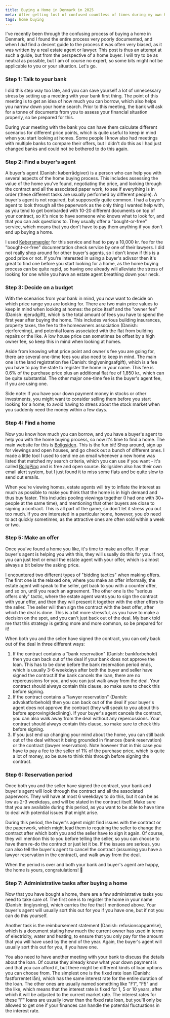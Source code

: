 ```yaml
---
title: Buying a Home in Denmark in 2025
meta: After getting lost of confused countless of times during my own home buying process, I decided to write this blog post to help others navigate the process. What steps do you need to take, and in what order? What costs are normal, and what do they mean?
tags: home buying
---
```


I've recently been through the confusing process of buying a home in Denmark, and I
found the entire process very poorly documented, and when I *did* find a decent guide to
the process it was often very biased, as it was written by a real estate agent or
lawyer. This post is thus an attempt at such a guide, but from the perspective of a
home buyer. I will try to be as neutral as possible, but I am of course no expert, so
some bits might not be applicable to you or your situation. Let's go.


### Step 1: Talk to your bank

I did this step way too late, and you can save yourself a lot of unnecessary stress by
setting up a meeting with your bank first thing. The point of this meeting is to get an
idea of how much you can borrow, which also helps you narrow down your home search.
Prior to this meeting, the bank will ask for a tonne of documents from you to assess
your financial situation properly, so be prepared for this.

During your meeting with the bank you can have them calculate different scenarios for
different price points, which is quite useful to keep in mind when you start looking at
homes. Some people I know also had meetings with multiple banks to compare their offers,
but I didn't do this as I had just changed banks and could not be bothered to do this
again.


### Step 2: Find a buyer's agent

A buyer's agent (Danish: køberrådgiver) is a person who can help you with several
aspects of the home buying process. This includes assessing the value of the home you've
found, negotiating the price, and looking through the contract and all the associated
paper work, to see if everything is in order (these different tasks are usually
performed by different people). A buyer's agent is not required, but supposedly quite
common. I had a buyer's agent to look through all the paperwork as the only thing I
wanted help with, as you tend to get bombarded with 10-20 different documents on top of
your contract, so it's nice to have someone who knows what to look for, and that you can
ask questions to. They usually offer a "bought-or-free" service, which means that you
don't have to pay them anything if you don't end up buying a home.

I used [Købersmægler](https://koebersmaegler.dk/) for this service and had to pay a
10,000 kr. fee for the "bought-or-free" documentation check service by one of their
lawyers. I did not really shop around for other buyer's agents, so I don't know if this
is a good price or not. If you're interested in using a buyer's adivsor then it's great
to find one before you start looking for a home, as the home buying process can be
quite rapid, so having one already will alleviate the stress of looking for one while
you have an estate agent breathing down your neck.


### Step 3: Decide on a budget

With the scenarios from your bank in mind, you now want to decide on which price range
you are looking for. There are two main price values to keep in mind when looking at
homes: the price itself and the "owner fee" (Danish: ejerudgift), which is the total
amount of fees you have to spend the first year after buying the home. This includes
various building insurances, property taxes, the fee to the homeowners association
(Danish: ejerforening), and potential loans associated with the flat from building
repairs or the like. A low house price can sometimes be offset by a high owner fee, so
keep this in mind when looking at homes.

Aside from knowing what price point and owner's fee you are going for, there are several
one-time fees you also need to keep in mind. The main one is the land registration fee
(Danish: tinglysningsafgift), which is a fee you have to pay the state to register the
home in your name. This fee is 0.6% of the purchase price plus an additional flat fee of
1,850 kr., which can be quite substantial. The other major one-time fee is the buyer's
agent fee, if you are using one.

Side note: If you have your down payment money in stocks or other investments, you might
want to consider selling them before you start looking for a home, to avoid having to
stress about the stock market when you suddenly need the money within a few days.


### Step 4: Find a home

Now you know how much you can borrow, and you have a buyer's agent to help you with the
home buying process, so now it's time to find a home. The main website for this is
[Boligsiden](https://www.boligsiden.dk/). This is the fun bit! Shop around, sign up for
viewings and open houses, and go check out a bunch of different ones. I made a little
tool I used to send me an email whenever a new home was listed that matched my search
criteria, which you can use if you want - it's called
[BoligPing](https://github.com/saattrupdan/bolig-ping) and is free and open source.
Boligsiden also has their own email alert system, but I just found it to miss some flats
and be quite slow to send out emails.

When you're viewing homes, estate agents will try to inflate the interest as
much as possible to make you think that the home is in high demand and thus buy faster.
This includes pooling viewings together (I had one with 30+ people at the same time),
and mentioning that other buyers are close to signing a contract. This is all part of
the game, so don't let it stress you out too much. If you *are* interested in a
particular home, however, you *do* need to act quickly sometimes, as the attractive ones
are often sold within a week or two.


### Step 5: Make an offer

Once you've found a home you like, it's time to make an offer. If your buyer's agent is
helping you with this, they will usually do this for you. If not, you can just text or
email the estate agent with your offer, which is almost always a bit below the asking
price.

I encountered two different types of "bidding tactics" when making offers. The first one
is the relaxed one, where you make an offer informally, the estate agent will speak to
the seller, get back to you with a counter offer, and so on, until you reach an
agreement. The other one is the "serious offers only" tactic, where the estate agent
wants you to sign the contract with your offer, and then they will present it together
with the other offers to the seller. The seller will then sign the contract with the
best offer, after which the deal is done. This is a bit more stressful, as you have to
make a decision on the spot, and you can't just back out of the deal. My bank told me
that this strategy is getting more and more common, so be prepared for it!

When both you and the seller have signed the contract, you can only back out of the deal
in three different ways:

1. If the contract contains a "bank reservation" (Danish: bankforbehold) then you can
   back out of the deal if your bank does not approve the loan. This has to be done
   before the bank reservation period ends, which is usually 3-6 weekdays after both the
   buyer and seller have signed the contract.If the bank cancels the loan, there are no
   repercussions for you, and you can just walk away from the deal. Your contract should
   always contain this clause, so make sure to check this before signing.
2. If the contract contains a "lawyer reservation" (Danish: advokatforbehold) then you
   can back out of the deal if your buyer's agent does not approve the contract (they
   will speak to you about this before approving/declining). If your buyer's agent
   cancels the contract, you can also walk away from the deal without any repercussions.
   Your contract should always contain this clause, so make sure to check this before
   signing.
3. If you just end up changing your mind about the home, you can still back out of the
   deal without it being grounded in finances (bank reservation) or the contract (lawyer
   reservation). Note however that in this case you have to pay a fee to the seller of
   1% of the purchase price, which is quite a lot of money, so be sure to think this
   through before signing the contract.


### Step 6: Reservation period

Once both you and the seller have signed the contract, your bank and buyer's agent will
look through the contract and all the associated paperwork. They will have at most 6
weekdays to do this, but it can be as low as 2-3 weekdays, and will be stated in the
contract itself. Make sure that you are available during this period, as you want to be
able to have time to deal with potential issues that might arise.

During this period, the buyer's agent might find issues with the contract or the
paperwork, which might lead them to requiring the seller to change the contract after
which both you and the seller have to sign it again. Of course, they will mention this
to you before telling the seller, so you can choose to have them re-do the contract or
just let it be. If the issues are serious, you can also tell the buyer's agent to cancel
the contract (assuming you have a lawyer reservation in the contract), and walk away
from the deal.

When the period is over and both your bank and buyer's agent are happy, the home is
yours, congratulations! 🎉


### Step 7: Administrative tasks after buying a home

Now that you have bought a home, there are a few administrative tasks you need to take
care of. The first one is to register the home in your name (Danish: tinglysning), which
carries the fee that I mentioned above. Your buyer's agent will usually sort this out
for you if you have one, but if not you can do this yourself.

Another task is the reimbursement statement (Danish: refusionsopgørelse), which is a
document stating how much the current owner has used in terms of electricity, water and
heating, to ensure that you only pay for the amount that you will have used by the end
of the year. Again, the buyer's agent will usually sort this out for you, if you have
one.

You also need to have another meeting with your bank to discuss the details about the
loan. Of course they already know what your down payment is and that you can afford it,
but there might be different kinds of loan options you can choose from. The simplest one
is the fixed rate loan (Danish: fastforrentet lån), which has the same interest rate for
the entire duration of the loan. The other ones are usually named something like "F1",
"F5" and the like, which means that the interest rate is fixed for 1, 5 or 10 years,
after which it will be adjusted to the current market rate. The interest rates for these
"F" loans are usually lower than the fixed rate loan, but you'll only be allowed to get
one if your finances can handle the potential fluctuations in the interest rate.
